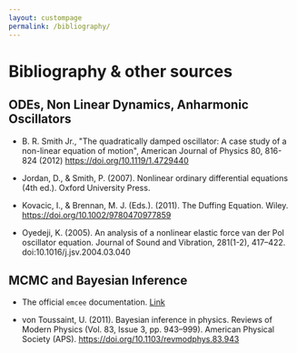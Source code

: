 ```yaml
---
layout: custompage
permalink: /bibliography/
---
```


# Bibliography & other sources

## ODEs, Non Linear Dynamics, Anharmonic Oscillators

- B. R. Smith Jr., "The quadratically damped oscillator: A case study of a non-linear equation of motion", American Journal of Physics 80, 816-824 (2012) https://doi.org/10.1119/1.4729440

- Jordan, D., & Smith, P. (2007). Nonlinear ordinary differential equations (4th ed.). Oxford University Press.

- Kovacic, I., & Brennan, M. J. (Eds.). (2011). The Duffing Equation. Wiley. https://doi.org/10.1002/9780470977859

- Oyedeji, K. (2005). An analysis of a nonlinear elastic force van der Pol oscillator equation. Journal of Sound and Vibration, 281(1-2), 417–422. doi:10.1016/j.jsv.2004.03.040


## MCMC and Bayesian Inference

- The official `emcee` documentation. [Link](https://emcee.readthedocs.io/)

- von Toussaint, U. (2011). Bayesian inference in physics. Reviews of Modern Physics (Vol. 83, Issue 3, pp. 943–999). American Physical Society (APS). https://doi.org/10.1103/revmodphys.83.943
